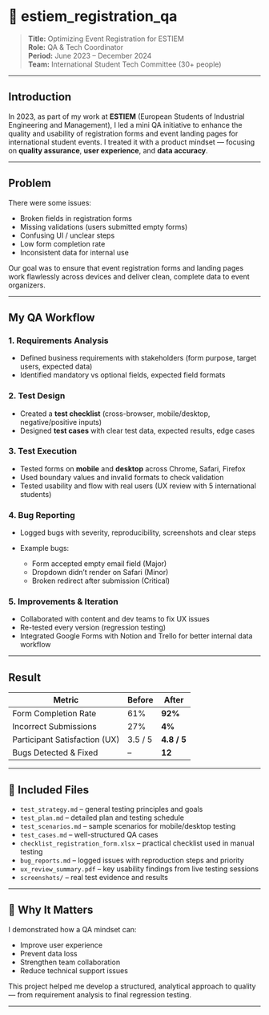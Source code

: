 
# 📂 estiem\_registration\_qa

> **Title:** Optimizing Event Registration for ESTIEM  
> **Role:** QA & Tech Coordinator  
> **Period:** June 2023 – December 2024  
> **Team:** International Student Tech Committee (30+ people)

---

## Introduction

In 2023, as part of my work at **ESTIEM** (European Students of Industrial Engineering and Management), I led a mini QA initiative to enhance the quality and usability of registration forms and event landing pages for international student events. I treated it with a product mindset — focusing on **quality assurance**, **user experience**, and **data accuracy**.

---

##  Problem

There were some issues:

* Broken fields in registration forms
* Missing validations (users submitted empty forms)
* Confusing UI / unclear steps
* Low form completion rate
* Inconsistent data for internal use

Our goal was to ensure that event registration forms and landing pages work flawlessly across devices and deliver clean, complete data to event organizers.

---

## My QA Workflow

### 1. Requirements Analysis

* Defined business requirements with stakeholders (form purpose, target users, expected data)
* Identified mandatory vs optional fields, expected field formats

### 2. Test Design

* Created a **test checklist** (cross-browser, mobile/desktop, negative/positive inputs)
* Designed **test cases** with clear test data, expected results, edge cases

### 3. Test Execution

* Tested forms on **mobile** and **desktop** across Chrome, Safari, Firefox
* Used boundary values and invalid formats to check validation
* Tested usability and flow with real users (UX review with 5 international students)

### 4. Bug Reporting

* Logged bugs with severity, reproducibility, screenshots and clear steps
* Example bugs:

  * Form accepted empty email field (Major)
  * Dropdown didn’t render on Safari (Minor)
  * Broken redirect after submission (Critical)

### 5. Improvements & Iteration

* Collaborated with content and dev teams to fix UX issues
* Re-tested every version (regression testing)
* Integrated Google Forms with Notion and Trello for better internal data workflow

---

## Result

| Metric                        | Before  | After       |
| ----------------------------- | ------- | ----------- |
| Form Completion Rate          | 61%     | **92%**     |
| Incorrect Submissions         | 27%     | **4%**      |
| Participant Satisfaction (UX) | 3.5 / 5 | **4.8 / 5** |
| Bugs Detected & Fixed         | –       | **12**     |

---

## 📄 Included Files

* `test_strategy.md` – general testing principles and goals
* `test_plan.md` – detailed plan and testing schedule
* `test_scenarios.md` – sample scenarios for mobile/desktop testing
* `test_cases.md` – well-structured QA cases
* `checklist_registration_form.xlsx` – practical checklist used in manual testing
* `bug_reports.md` – logged issues with reproduction steps and priority
* `ux_review_summary.pdf` – key usability findings from live testing sessions
* `screenshots/` – real test evidence and results

---

## 🌱 Why It Matters

I demonstrated how a QA mindset can:

* Improve user experience
* Prevent data loss
* Strengthen team collaboration
* Reduce technical support issues

This project helped me develop a structured, analytical approach to quality — from requirement analysis to final regression testing.

---
